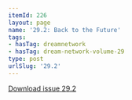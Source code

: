 ```yaml
---
itemId: 226
layout: page
name: '29.2: Back to the Future'
tags:
- hasTag: dreamnetwork
- hasTag: dream-network-volume-29
type: post
urlSlug: '29.2'
---
```

<a href="files/pdfs/Volume_29/29.2_back_to_the_future.pdf" download="">Download issue 29.2</a>